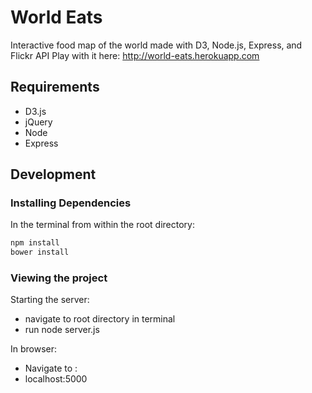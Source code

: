 
# World Eats

Interactive food map of the world made with D3, Node.js, Express, and Flickr API
Play with it here: http://world-eats.herokuapp.com

## Requirements
- D3.js
- jQuery 
- Node 
- Express

## Development

### Installing Dependencies

In the terminal from within the root directory:

```sh
npm install
bower install
```

### Viewing the project

Starting the server:
- navigate to root directory in terminal
- run node server.js

In browser:
- Navigate to : 
- localhost:5000
